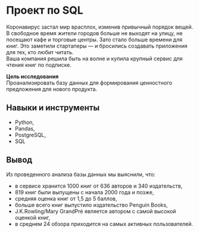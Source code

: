 # Проект по SQL

Коронавирус застал мир врасплох, изменив привычный порядок вещей. В свободное время жители городов больше не выходят на улицу, не посещают кафе и торговые центры. Зато стало больше времени для книг. Это заметили стартаперы — и бросились создавать приложения для тех, кто любит читать.
<br>Ваша компания решила быть на волне и купила крупный сервис для чтения книг по подписке.

__Цель исследования__
<br>Проанализировать базу данных для формирования ценностного предложения для нового продукта.


## Навыки и инструменты

- Python,
- Pandas,
- PostgreSQL,
- SQL

## Вывод

Из проведенного анализа базы данных мы выяснили, что:
- в сервисе хранится 1000 книг от 636 авторов и 340 издательств,
- 819 книг были выпущены с начала 2000 года и позже,
- средняя оценка книг от 1,5 до 5 баллов,
- больше всего книг выпустило издательство Penguin Books,
- J.K.Rowling/Mary GrandPré является автором с самой высокой оценкой книг,
- в среднем 24 обзора приходится на самых активных пользователей.
